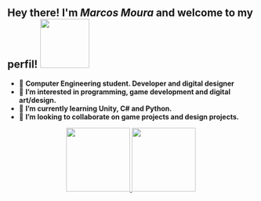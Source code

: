 
## <a> Hey there! I'm *Marcos Moura* and welcome to my perfil! </a> <img src="https://user-images.githubusercontent.com/69879002/166835308-6aa3a5e8-17b9-4418-8ed8-c2d48b959269.png" width= "100" >

* 👋 **Computer Engineering student. Developer and digital designer**
* 👀 **I’m interested in programming, game development and digital art/design.**
* 🌱 **I’m currently learning Unity, C# and Python.**
* 💞️ **I’m looking to collaborate on game projects and design projects.**


<div align="center">
  <a href="https://github.com/shiro-tai">
  <img height="130em" src="https://github-readme-stats.vercel.app/api?username=shiro-tai&show_icons=true&theme=github_dark&include_all_commits=true&count_private=true"/>
  <img height="130em" src="https://github-readme-stats.vercel.app/api/top-langs/?username=shiro-tai&layout=compact&langs_count=7&theme=github_dark"/>
</div>



